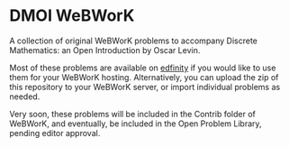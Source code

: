 # DMOI WeBWorK

A collection of original WeBWorK problems to accompany Discrete Mathematics: an Open Introduction by Oscar Levin.

Most of these problems are available on [edfinity](https://edfinity.com/) if you would like to use them for your WeBWorK hosting.  Alternatively, you can upload the zip of this repository to your WeBWorK server, or import individual problems as needed.

Very soon, these problems will be included in the Contrib folder of WeBWorK, and eventually, be included in the Open Problem Library, pending editor approval.
